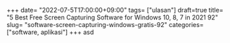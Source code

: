 +++
date= "2022-07-5T17:00:00+09:00"
tags= ["ulasan"]
draft=true
title= "5 Best Free Screen Capturing Software for Windows 10, 8, 7 in 2021        92"
slug= "software-screen-capturing-windows-gratis-92"
categories= ["software, aplikasi"]
+++
asd
